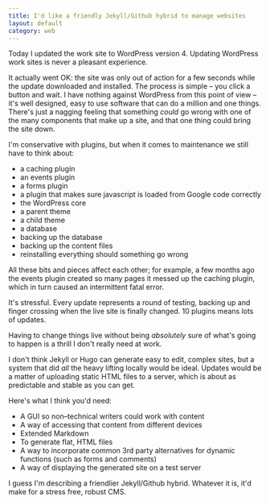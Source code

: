 ```yaml
---
title: I'd like a friendly Jekyll/Github hybrid to manage websites
layout: default
category: web
---
```


Today I updated the work site to WordPress version 4. Updating WordPress work sites is never a pleasant experience.

It actually went OK: the site was only out of action for a few seconds while the update downloaded and installed. The process is simple &#8211; you click a button and wait. I have nothing against WordPress from this point of view &#8211; it's well designed, easy to use software that can do a million and one things. There's just a nagging feeling that something _could_ go wrong with one of the many components that make up a site, and that one thing could bring the site down.

I'm conservative with plugins, but when it comes to maintenance we still have to think about:

- a caching plugin
- an events plugin
- a forms plugin
- a plugin that makes sure javascript is loaded from Google code correctly
- the WordPress core
- a parent theme
- a child theme
- a database
- backing up the database
- backing up the content files
- reinstalling everything should something go wrong

All these bits and pieces affect each other; for example, a few months ago the events plugin created so many pages it messed up the caching plugin, which in turn caused an intermittent fatal error.

It's stressful. Every update represents a round of testing, backing up and finger crossing when the live site is finally changed. 10 plugins means lots of updates.

Having to change things live without being _absolutely_ sure of what's going to happen is a thrill I don't really need at work.

I don't think Jekyll or Hugo can generate easy to edit, complex sites, but a system that did *all* the heavy lifting locally would be ideal. Updates would be a matter of uploading static HTML files to a server, which is about as predictable and stable as you can get.

Here's what I think you'd need:

- A GUI so non&#8211;technical writers could work with content
- A way of accessing that content from different devices
- Extended Markdown
- To generate flat, HTML files
- A way to incorporate common 3rd party alternatives for dynamic functions (such as forms and comments)
- A way of displaying the generated site on a test server

I guess I'm describing a friendlier Jekyll/Github hybrid. Whatever it is, it'd make for a stress free, robust CMS.
